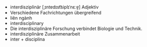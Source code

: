 - interdisziplinär [ˌɪntɐdɪst͡siplɪˈnɛːɐ̯] Adjektiv  
- Verschiedene Fachrichtungen übergreifend  
- liên ngành  
- interdisciplinary  
- Die interdisziplinäre Forschung verbindet Biologie und Technik.  
- interdisziplinäre Zusammenarbeit  
- inter + disciplina